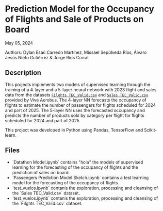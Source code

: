 # Prediction Model for the Occupancy of Flights and Sale of Products on Board

May 05, 2024

Authors: Dylan Esaú Carreón Martínez, Missael Sepúlveda Ríos, Álvaro Jesús Nieto Gutiérrez & Jorge Ríos Corral

## Description

This projects implements two models of supervised learning through the training of a 4-layer and a 5-layer neural network with 2023 flight and sales data from the datasets [`Filghts TEC_Valid.csv`](https://drive.google.com/file/d/1h4GvP8it_wwJsvtJekbBTY8qKGGOUV_s/view) and [`Sales TEC_Valid.csv`](https://drive.google.com/file/d/1Kf0UIkgDdlrkdKBU1IAUpJrYx-0KdK78/view) provided by Viva Aerobus. The 4-layer NN forecasts the occupancy of flights to estimate the number of passengers for flights scheduled for 2024 and part of 2025. The 5-layer NN uses the forecasted occupancy and predicts the number of products sold by category per flight for flights scheduled for 2024 and part of 2025.

This project was developed in Python using Pandas, TensorFlow and Scikit-learn.

## Files
<ul>
  <li> `Datathon Model.ipynb` contains "hola" the models of supervised learning for the forecasting of the occupancy of flights and the prediction of sales on board. </li>
  <li> `Passengers Prediction Model Sketch.ipynb` contains a test learning model for the forecasting of the occupancy of flights. </li>
  <li> `test_vuelos.ipynb` contanis the exploration, processing and cleansing of the `Sales TEC_Valid.csv` dataset. </li>
  <li> `test_vuelos.ipynb` contanis the exploration, processing and cleansing of the `Filghts TEC_Valid.csv` dataset. </li>
</ul>
